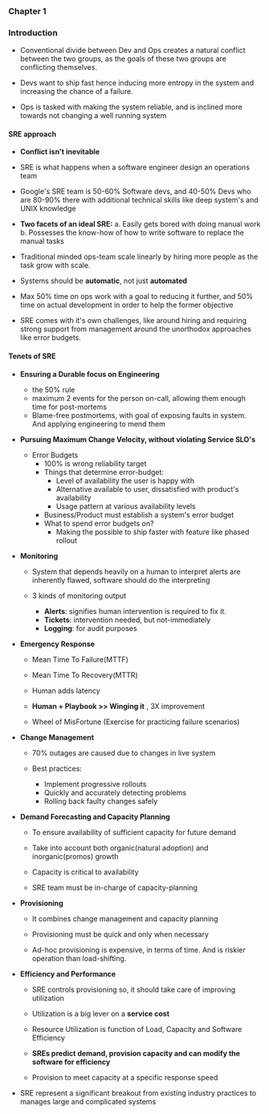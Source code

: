 ### Chapter 1
### Introduction

- Conventional divide between Dev and Ops creates a natural conflict
  between the two groups, as the goals of these two groups are
conflicting themselves.

- Devs want to ship fast hence inducing more entropy in the system and
  increasing the chance of a failure.

- Ops is tasked with making the system reliable, and is inclined more
  towards not changing a well running system

#### SRE approach

- **Conflict isn't inevitable**

- SRE is what happens when a software engineer design an operations team

- Google's SRE team is 50-60% Software devs, and 40-50% Devs who are
  80-90% there with additional technical skills like deep system's and
UNIX knowledge

- **Two facets of an ideal SRE:**
  a. Easily gets bored with doing manual work
  b. Possesses the know-how of how to write software to replace the
manual tasks

- Traditional minded ops-team scale linearly by hiring more people as
  the task grow with scale.

- Systems should be **automatic**, not just **automated**

- Max 50% time on ops work with a goal to reducing it further, and 50% time on actual development in order to help the former objective

- SRE comes with it's own challenges, like around hiring and requiring
  strong support from management around the unorthodox approaches like
error budgets.

#### Tenets of SRE

- **Ensuring a Durable focus on Engineering**
  - the 50% rule
  - maximum 2 events for the person on-call, allowing them enough time
    for post-mortems
  - Blame-free postmortems, with goal of exposing faults in system. And
    applying engineering to mend them

- **Pursuing Maximum Change Velocity, without violating Service SLO's**
  - Error Budgets
    - 100% is wrong reliability target
    - Things that determine error-budget:
      - Level of availability the user is happy with
      - Alternative available to user, dissatisfied with product's
        availability
      - Usage pattern at various availability levels
    - Business/Product must establish a system's error budget
    - What to spend error budgets on?
      - Making the possible to ship faster with feature like phased
        rollout

- **Monitoring**
  - System that depends heavily on a human to interpret alerts are inherently flawed, software should do the interpreting

  - 3 kinds of monitoring output
    - **Alerts**: signifies human intervention is required to fix it.
    - **Tickets**: intervention needed, but not-immediately
    - **Logging**: for audit purposes


- **Emergency Response**
  - Mean Time To Failure(MTTF)
  - Mean Time To Recovery(MTTR)

  - Human adds latency

  - **Human + Playbook >> Winging it** , 3X improvement

  - Wheel of MisFortune (Exercise for practicing failure scenarios)

- **Change Management**
  - 70% outages are caused due to changes in live system

  - Best practices:
    - Implement progressive rollouts
    - Quickly and accurately detecting problems
    - Rolling back faulty changes safely

- **Demand Forecasting and Capacity Planning**
  - To ensure availability of sufficient capacity for future demand

  - Take into account both organic(natural adoption) and inorganic(promos) growth

  - Capacity is critical to availability
  - SRE team must be in-charge of capacity-planning

- **Provisioning**
  - It combines change management and capacity planning

  - Provisioning must be quick and only when necessary

  - Ad-hoc provisioning is expensive, in terms of time. And is riskier
    operation than load-shifting.

- **Efficiency and Performance**
  - SRE controls provisioning so, it should take care of improving
    utilization

  - Utilization is a big lever on a **service cost**

  - Resource Utilization is function of Load, Capacity and Software
    Efficiency

  - **SREs predict demand, provision capacity and can modify the software
    for efficiency**

  - Provision to meet capacity at a specific response speed

- SRE represent a significant breakout from existing industry practices
  to manages large and complicated systems

